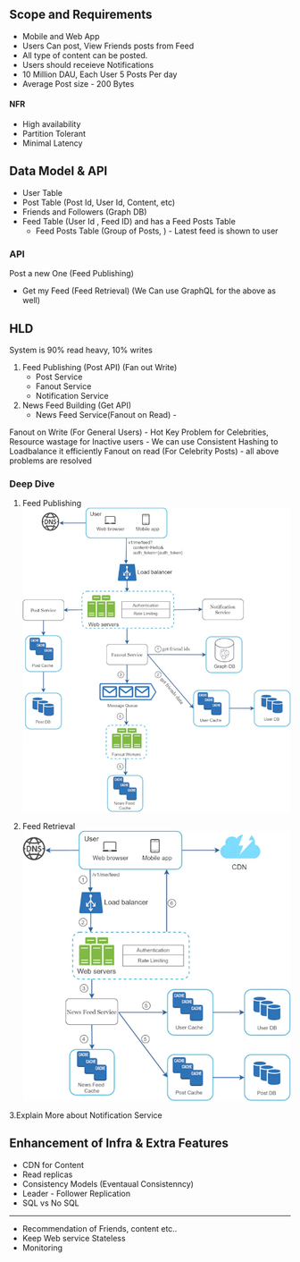 ## Scope and Requirements

- Mobile and Web App
- Users Can post, View Friends posts from Feed
- All type of content can be posted.
- Users should receieve Notifications
- 10 Million DAU, Each User 5 Posts Per day
- Average Post size - 200 Bytes

#### NFR
- High availability
- Partition Tolerant
- Minimal Latency

## Data Model & API
- User Table 
- Post Table (Post Id, User Id, Content, etc)
- Friends and Followers (Graph DB)
- Feed Table (User Id , Feed ID)  and has a Feed Posts Table
    - Feed Posts Table  (Group of Posts, ) - Latest feed is shown to user

### API
 Post a new One (Feed Publishing)
- Get my Feed (Feed Retrieval)
(We Can use GraphQL for the above as well)

## HLD

System is 90% read heavy, 10% writes
1. Feed Publishing (Post API) (Fan out Write)
    - Post Service
    - Fanout Service
    - Notification Service
2. News Feed Building (Get API)
    - News Feed Service(Fanout on Read) -

Fanout on Write (For General Users) - Hot Key Problem for Celebrities, Resource wastage for Inactive users
    - We can use Consistent Hashing to Loadbalance it efficiently
Fanout on read  (For Celebrity Posts) - all above problems are resolved

### Deep Dive


1. Feed Publishing
![alt text](Images/NewsFeedPublish.png)

2. Feed Retrieval
![alt text](Images/NewsFeedRetrieval.png)


3.Explain More about Notification Service

## Enhancement of Infra & Extra Features

- CDN for Content
- Read replicas
- Consistency Models (Eventaual Consistenncy)
- Leader - Follower Replication
- SQL vs No SQL
------------------------

- Recommendation of Friends, content etc..
- Keep Web service Stateless
- Monitoring


